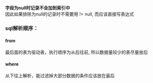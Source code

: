 
<b>字段为null时记录不会加到索引中</b>  
因此如果排除为null的记录时不需要用 != null, 而应该直接写表达式  

### sql解析顺序：
#### from  
  最后面的表为驱动表，执行顺序为从后往前, 所以数据量较少的表尽量放后
#### where
  从下往上解析，能过滤掉大部分数据的条件应该放在最后  
